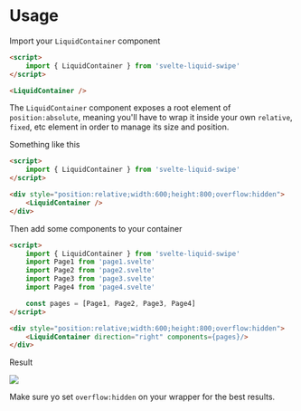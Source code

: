 # Usage

Import your `LiquidContainer` component

```html
<script>
    import { LiquidContainer } from 'svelte-liquid-swipe'
</script>

<LiquidContainer />
```

The `LiquidContainer` component exposes a root element of `position:absolute`, meaning you'll have to wrap it inside your own `relative`, `fixed`, etc element in order to manage its size and position.

Something like this
```html
<script>
    import { LiquidContainer } from 'svelte-liquid-swipe'
</script>

<div style="position:relative;width:600;height:800;overflow:hidden">
    <LiquidContainer />
</div>
```

Then add some components to your container

```html
<script>
    import { LiquidContainer } from 'svelte-liquid-swipe'
    import Page1 from 'page1.svelte'
    import Page2 from 'page2.svelte'
    import Page3 from 'page3.svelte'
    import Page4 from 'page4.svelte'

    const pages = [Page1, Page2, Page3, Page4]
</script>

<div style="position:relative;width:600;height:800;overflow:hidden">
    <LiquidContainer direction="right" components={pages}/>
</div>
```

Result

<img src="https://razshare.dev/svelte-liquid-swipe/preview.gif" />

Make sure yo set `overflow:hidden` on your wrapper for the best results.

